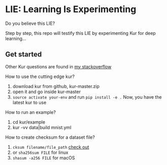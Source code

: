 # LIE: Learning Is Experimenting 

Do you believe this LIE?

Step by step, this repo will testify this LIE by experimenting Kur for deep learning...

## Get started 
Other Kur questions are found in [my stackoverflow](http://stackoverflow.com/users/4333609/daniel?tab=questions) 

How to use the cutting edge kur?
1. download kur from github, kur-master.zip
2. open it and go inside kur-master
3. `source activate your-env` and run `pip install -e .`
Now, you have the latest kur to use 

How to run an example?
1. cd kur/example
2. kur -vv data|build mnist.yml

How to create checksum for a dataset file?
1. `cksum filename/file_path` [check out](http://www.computerhope.com/unix/ucksum.htm)
2. or `sha256sum FILE` for linux
3. `shasum -a256 FILE` for macOS



